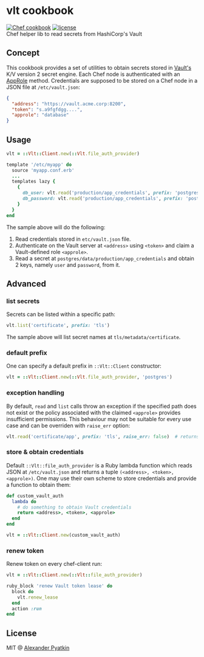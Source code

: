 # vlt cookbook
[![Chef cookbook](https://img.shields.io/cookbook/v/vlt.svg?style=flat-square)]()
[![license](https://img.shields.io/github/license/aspyatkin/vlt-cookbook.svg?style=flat-square)]()  
Chef helper lib to read secrets from HashiCorp's Vault

## Concept
This cookbook provides a set of utilities to obtain secrets stored in [Vault's](https://www.hashicorp.com/products/vault) K/V version 2 secret engine. Each Chef node is authenticated with an [AppRole](https://www.vaultproject.io/docs/auth/approle) method. Credentials are supposed to be stored on a Chef node in a JSON file at `/etc/vault.json`:

```json
{
  "address": "https://vault.acme.corp:8200",
  "token": "s.a9fgfdgg....",
  "approle": "database"
}
```

## Usage

```ruby
vlt = ::Vlt::Client.new(::Vlt.file_auth_provider)

template '/etc/myapp' do
  source 'myapp.conf.erb'
  ...
  templates lazy {
    {
      db_user: vlt.read('production/app_credentials', prefix: 'postgres', key: 'user'),
      db_password: vlt.read('production/app_credentials', prefix: 'postgres', key: 'password')
    }
  }
end
```

The sample above will do the following:
1. Read credentials stored in `etc/vault.json` file.
2. Authenticate on the Vault server at `<address>` using `<token>` and claim a Vault-defined role `<approle>`.
3. Read a secret at `postgres/data/production/app_credentials` and obtain 2 keys, namely `user` and `password`, from it.

## Advanced
### list secrets
Secrets can be listed within a specific path:

```ruby
vlt.list('certificate', prefix: 'tls')
```

The sample above will list secret names at `tls/metadata/certificate`.

### default prefix
One can specify a default prefix in `::Vlt::Client` constructor:

```ruby
vlt = ::Vlt::Client.new(::Vlt.file_auth_provider, 'postgres')
```

### exception handling
By default, `read` and `list` calls throw an exception if the specified path does not exist or the policy associated with the claimed `<approle>` provides insufficient permissions. This behaviour may not be suitable for every use case and can be overriden with `raise_err` option:

```ruby
vlt.read('certificate/app', prefix: 'tls', raise_err: false)  # returns nil is the secret does not exist
```

### store & obtain credentials
Default `::Vlt::file_auth_provider` is a Ruby lambda function which reads JSON at `/etc/vault.json` and returns a tuple `(<address>, <token>, <approle>)`. One may use their own scheme to store credentials and provide a function to obtain them:

```ruby
def custom_vault_auth
  lambda do
    # do something to obtain Vault credentials
    return <address>, <token>, <approle>
  end
end

vlt = ::Vlt::Client.new(custom_vault_auth)
```

### renew token
Renew token on every chef-client run:

```ruby
vlt = ::Vlt::Client.new(::Vlt::file_auth_provider)

ruby_block 'renew Vault token lease' do
  block do
    vlt.renew_lease
  end
  action :run
end
```


## License
MIT @ [Alexander Pyatkin](https://github.com/aspyatkin)
